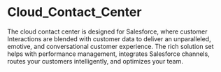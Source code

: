 # Cloud_Contact_Center
The cloud contact center is designed for Salesforce, where customer Interactions are blended with customer data to deliver an unparalleled, emotive, and conversational customer experience. The rich solution set helps with performance management, integrates Salesforce channels, routes your customers intelligently, and optimizes your team.

